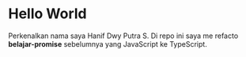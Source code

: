 # Hello World

Perkenalkan nama saya Hanif Dwy Putra S. Di repo ini saya me refacto **belajar-promise** sebelumnya yang JavaScript ke TypeScript.